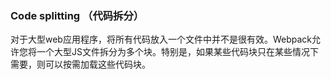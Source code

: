 ### Code splitting （代码拆分）
对于大型web应用程序，将所有代码放入一个文件中并不是很有效。Webpack允许您将一个大型JS文件拆分为多个块。特别是，如果某些代码块只在某些情况下需要，则可以按需加载这些代码块。